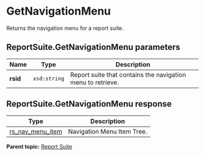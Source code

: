 # GetNavigationMenu

Returns the navigation menu for a report suite.

## ReportSuite.GetNavigationMenu parameters

|Name|Type|Description|
|----|----|-----------|
|**rsid** |`xsd:string` |Report suite that contains the navigation menu to retrieve.|

## ReportSuite.GetNavigationMenu response

|Type|Description|
|----|-----------|
|[rs\_nav\_menu\_item](../../data_types/r_rs_nav_menu_item.md#) |Navigation Menu Item Tree.|

**Parent topic:** [Report Suite](../../methods/report_suite/c_api_admin_methods_repsuite.md)

